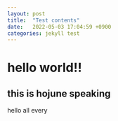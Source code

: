 ```yaml
---
layout: post
title:  "Test contents"
date:   2022-05-03 17:04:59 +0900
categories: jekyll test
---
```

# hello world!!
## this is hojune speaking

hello all every